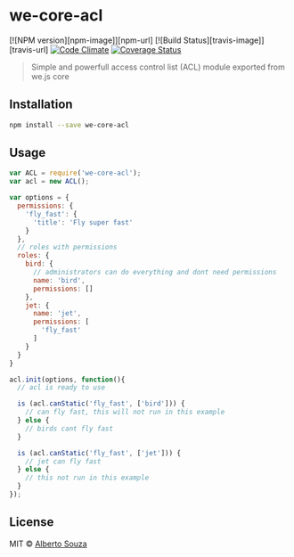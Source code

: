 # we-core-acl 

[![NPM version][npm-image]][npm-url] [![Build Status][travis-image]][travis-url] [![Code Climate](https://codeclimate.com/github/wejs/we-core-acl/badges/gpa.svg)](https://codeclimate.com/github/wejs/we-core-acl) [![Coverage Status](https://coveralls.io/repos/github/wejs/we-core-acl/badge.svg?branch=master)](https://coveralls.io/github/wejs/we-core-acl?branch=master)

> Simple and powerfull access control list (ACL) module exported from we.js core

## Installation

```sh
npm install --save we-core-acl
```

## Usage

```js
var ACL = require('we-core-acl');
var acl = new ACL();

var options = {
  permissions: {
    'fly_fast': {
      'title': 'Fly super fast'
    }
  },
  // roles with permissions
  roles: {
    bird: {
      // administrators can do everything and dont need permissions
      name: 'bird',
      permissions: []
    },
    jet: {
      name: 'jet',
      permissions: [
        'fly_fast'
      ]
    }
  }
}

acl.init(options, function(){
  // acl is ready to use

  is (acl.canStatic('fly_fast', ['bird'])) {
    // can fly fast, this will not run in this example
  } else {
    // birds cant fly fast
  }

  is (acl.canStatic('fly_fast', ['jet'])) {
    // jet can fly fast
  } else {
    // this not run in this example
  }
});

```
## License

MIT © [Alberto Souza](http://albertosouza.net)
